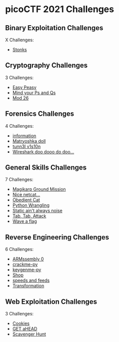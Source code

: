 # picoCTF 2021 Challenges

## Binary Exploitation Challenges

X Challenges:
- [Stonks](Binary_Exploitation/Stonks.md)

## Cryptography Challenges

3 Challenges:
- [Easy Peasy](Cryptography/Easy_Peasy.md)
- [Mind your Ps and Qs](Cryptography/Mind_your_Ps_and_Qs.md)
- [Mod 26](Cryptography/Mod_26.md)

## Forensics Challenges

4 Challenges: 
- [information](Forensics/information.md)
- [Matryoshka doll](Forensics/Matryoshka_doll.md)
- [tunn3l v1s10n](Forensics/tunn3l_v1s10n.md)
- [Wireshark doo dooo do doo...](Forensics/Wireshark_doo_dooo_do_doo.md)

## General Skills Challenges

7 Challenges: 
- [Magikarp Ground Mission](General_Skills/Magikarp_Ground_Mission.md)
- [Nice netcat...](General_Skills/Nice_netcat.md)
- [Obedient Cat](General_Skills/Obedient_Cat.md)
- [Python Wrangling](General_Skills/Python_Wrangling.md)
- [Static ain't always noise](General_Skills/Static_aint_always_noise.md)
- [Tab, Tab, Attack](General_Skills/Tab_Tab_Attack.md)
- [Wave a flag](General_Skills/Wave_a_flag.md)

## Reverse Engineering Challenges

6 Challenges:
- [ARMssembly 0](Reverse_Engineering/ARMssembly_0.md)
- [crackme-py](Reverse_Engineering/crackme-py.md)
- [keygenme-py](Reverse_Engineering/keygenme-py.md)
- [Shop](Reverse_Engineering/Shop.md)
- [speeds and feeds](Reverse_Engineering/speeds_and_feeds.md)
- [Transformation](Reverse_Engineering/Transformation.md)

## Web Exploitation Challenges

3 Challenges:
- [Cookies](Web_Exploitation/Cookies.md)
- [GET aHEAD](Web_Exploitation/GET_aHEAD.md)
- [Scavenger Hunt](Web_Exploitation/Scavenger_Hunt.md)
